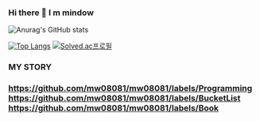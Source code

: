 ### Hi there 👋 I m mindow 

<!--
**mw08081/mw08081** is a ✨ _special_ ✨ repository because its `README.md` (this file) appears on your GitHub profile.

Here are some ideas to get you started:
 
- 🔭 I’m currently working on ...
- 🌱 I’m currently learning ...
- 👯 I’m looking to collaborate on ...
- 🤔 I’m looking for help with ...
- 💬 Ask me about ...
- 📫 How to reach me: ...
- 😄 Pronouns: ...
- ⚡ Fun fact: ...
-->

![Anurag's GitHub stats](https://github-readme-stats.vercel.app/api?username=mw08081&show_icons=true&theme=radical)
<!-- https://github.com/anuraghazra/github-readme-stats/blob/master/src/calculateRank.js -->

﻿[![Top Langs](https://github-readme-stats.vercel.app/api/top-langs/?username=mw08081&langs_count=5&layout=compact&theme=dark)](https://github.com/mw08081/mw08081)
 [![Solved.ac프로필](http://mazassumnida.wtf/api/v2/generate_badge?boj=president304)](https://solved.ac/president304)
 　
### MY STORY
### https://github.com/mw08081/mw08081/labels/Programming  https://github.com/mw08081/mw08081/labels/BucketList  https://github.com/mw08081/mw08081/labels/Book


